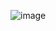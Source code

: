 ![image](https://user-images.githubusercontent.com/11422365/147882826-f2efc0d4-c598-40b9-a194-f21841052928.png)
